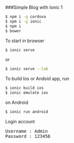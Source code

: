 ###Simple Blog with Ionic 1


```sh
$ npm i -g cordova
$ npm i -g ionic
$ npm i
$ bower
```

To start in browser
```sh
$ ionic serve
```
or
```sh
$ ionic serve --lab
```

To build Ios or Andoid app, run
```sh
$ ionic build ios
$ ionic emulate ios
```
on Android
```sh
$ ionic run android
```

Login account
<pre>
Username : Admin
Password : 123456
</pre>

